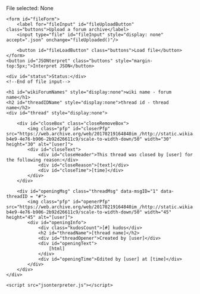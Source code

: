 <!DOCTYPE html>
<html lang="en">
<head>
    <meta charset="UTF-8">
    <meta http-equiv="X-UA-Compatible" content="IE=edge">
    <meta name="viewport" content="width=device-width, initial-scale=1.0">
    <title>Document</title>
    <link rel="stylesheet" href="style.css">
</head>
<body>
    <!--Start of file input-->
    <div id="currentFile">File selected: None</div>

    <form id="fileForm">
        <label for="fileInput" id="fileUploadButton" class="buttons">Upload a forum archive</label>
        <input type="file" id="fileInput" style="display: none" accept=".json" onchange="fileUploaded()"/>
    
        <button id="fileLoadButton" class="buttons">Load file</button>
    </form>
    <button id="JSONterpret" class="buttons" style="margin-top:5px;">Interpret JSON</button>

    <div id="status">Status:</div>
    <!--End of file input-->

    <h1 id="wikiForumNames" style="display:none">wiki name - forum name</h1>
    <h2 id="threadIDName" style="display:none">thread id - thread name</h2>
    <div id="thread" style="display:none">

        <div id="closeBox" class="closeRemoveBox">
            <img class="pfp" id="closerPfp" src="https://web.archive.org/web/20170219164840im_/http://static.wikia.nocookie.net/a4417efd-b4e9-4e76-b906-2b92d26611c9/scale-to-width-down/50" width="30" height="30" alt="[user]">
            <div id="closeText">
                <div id="closeHeader">This thread was closed by [user] for the following reason:</div>
                <div id="closeReason">[text]</div>
                <div id="closeTime">[time]</div>
            </div>
        </div>
    
        <div id="openingMsg" class="threadMsg" data-msgID="1" data-threadID = "#">
            <img class="pfp" id="openerPfp" src="https://web.archive.org/web/20170219164840im_/http://static.wikia.nocookie.net/a4417efd-b4e9-4e76-b906-2b92d26611c9/scale-to-width-down/50" width="45" height="45" alt="[user]">
            <div id="openingInfo">
                <div class="kudosCount">[#] kudos</div>
                <h2 id="threadName">[thread name]</h2>
                <div id="threadOpener">Created by [user]</div>
                <div id="openingText">
                    [html]
                </div>
                <div id="openingTime">Edited by [user] at [time]</div>
            </div>
        </div>
    </div>

    <script src="jsonterpreter.js"></script>
</body>
</html>
